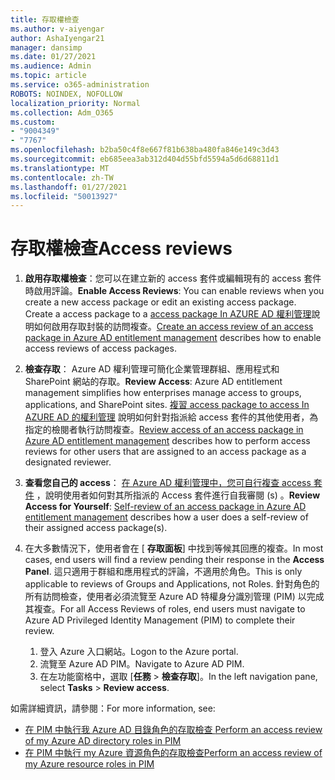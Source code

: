 ```yaml
---
title: 存取權檢查
ms.author: v-aiyengar
author: AshaIyengar21
manager: dansimp
ms.date: 01/27/2021
ms.audience: Admin
ms.topic: article
ms.service: o365-administration
ROBOTS: NOINDEX, NOFOLLOW
localization_priority: Normal
ms.collection: Adm_O365
ms.custom:
- "9004349"
- "7767"
ms.openlocfilehash: b2ba50c4f8e667f81b638ba480fa846e149c3d43
ms.sourcegitcommit: eb685eea3ab312d404d55bfd5594a5d6d68811d1
ms.translationtype: MT
ms.contentlocale: zh-TW
ms.lasthandoff: 01/27/2021
ms.locfileid: "50013927"
---
```

# <a name="access-reviews"></a><span data-ttu-id="cf136-102">存取權檢查</span><span class="sxs-lookup"><span data-stu-id="cf136-102">Access reviews</span></span>

1. <span data-ttu-id="cf136-103">**啟用存取權檢查**：您可以在建立新的 access 套件或編輯現有的 access 套件時啟用評論。</span><span class="sxs-lookup"><span data-stu-id="cf136-103">**Enable Access Reviews**: You can enable reviews when you create a new access package or edit an existing access package.</span></span> <span data-ttu-id="cf136-104">Create a access package to a [access package In AZURE AD 權利管理](https://docs.microsoft.com/azure/active-directory/governance/entitlement-management-access-reviews-create)說明如何啟用存取封裝的訪問複查。</span><span class="sxs-lookup"><span data-stu-id="cf136-104">[Create an access review of an access package in Azure AD entitlement management](https://docs.microsoft.com/azure/active-directory/governance/entitlement-management-access-reviews-create) describes how to enable access reviews of access packages.</span></span>

1. <span data-ttu-id="cf136-105">**檢查存取**： Azure AD 權利管理可簡化企業管理群組、應用程式和 SharePoint 網站的存取。</span><span class="sxs-lookup"><span data-stu-id="cf136-105">**Review Access**: Azure AD entitlement management simplifies how enterprises manage access to groups, applications, and SharePoint sites.</span></span> <span data-ttu-id="cf136-106">[複習 access package to access In AZURE AD 的權利管理](https://docs.microsoft.com/azure/active-directory/governance/entitlement-management-access-reviews-create) 說明如何針對指派給 access 套件的其他使用者，為指定的檢閱者執行訪問複查。</span><span class="sxs-lookup"><span data-stu-id="cf136-106">[Review access of an access package in Azure AD entitlement management](https://docs.microsoft.com/azure/active-directory/governance/entitlement-management-access-reviews-create) describes how to perform access reviews for other users that are assigned to an access package as a designated reviewer.</span></span>

1. <span data-ttu-id="cf136-107">**查看您自己的 access**： [在 Azure AD 權利管理中，您可自行複查 access 套件](https://docs.microsoft.com/azure/active-directory/governance/entitlement-management-access-reviews-self-review) ，說明使用者如何對其所指派的 Access 套件進行自我審閱 (s) 。</span><span class="sxs-lookup"><span data-stu-id="cf136-107">**Review Access for Yourself**: [Self-review of an access package in Azure AD entitlement management](https://docs.microsoft.com/azure/active-directory/governance/entitlement-management-access-reviews-self-review) describes how a user does a self-review of their assigned access package(s).</span></span>

1. <span data-ttu-id="cf136-108">在大多數情況下，使用者會在 [ **存取面板**] 中找到等候其回應的複查。</span><span class="sxs-lookup"><span data-stu-id="cf136-108">In most cases, end users will find a review pending their response in the **Access Panel**.</span></span> <span data-ttu-id="cf136-109">這只適用于群組和應用程式的評論，不適用於角色。</span><span class="sxs-lookup"><span data-stu-id="cf136-109">This is only applicable to reviews of Groups and Applications, not Roles.</span></span> <span data-ttu-id="cf136-110">針對角色的所有訪問檢查，使用者必須流覽至 Azure AD 特權身分識別管理 (PIM) 以完成其複查。</span><span class="sxs-lookup"><span data-stu-id="cf136-110">For all Access Reviews of roles, end users must navigate to Azure AD Privileged Identity Management (PIM) to complete their review.</span></span>

    1. <span data-ttu-id="cf136-111">登入 Azure 入口網站。</span><span class="sxs-lookup"><span data-stu-id="cf136-111">Logon to the Azure portal.</span></span>
    2. <span data-ttu-id="cf136-112">流覽至 Azure AD PIM。</span><span class="sxs-lookup"><span data-stu-id="cf136-112">Navigate to Azure AD PIM.</span></span>
    3. <span data-ttu-id="cf136-113">在左功能窗格中，選取 [**任務**  >  **檢查存取**]。</span><span class="sxs-lookup"><span data-stu-id="cf136-113">In the left navigation pane, select **Tasks** > **Review access**.</span></span>
    
<span data-ttu-id="cf136-114">如需詳細資訊，請參閱：</span><span class="sxs-lookup"><span data-stu-id="cf136-114">For more information, see:</span></span>

- [<span data-ttu-id="cf136-115">在 PIM 中執行我 Azure AD 目錄角色的存取檢查 </span><span class="sxs-lookup"><span data-stu-id="cf136-115">Perform an access review of my Azure AD directory roles in PIM </span></span>](https://docs.microsoft.com/azure/active-directory/privileged-identity-management/pim-how-to-perform-security-review/)
- [<span data-ttu-id="cf136-116">在 PIM 中執行 my Azure 資源角色的存取檢查</span><span class="sxs-lookup"><span data-stu-id="cf136-116">Perform an access review of my Azure resource roles in PIM</span></span>](https://docs.microsoft.com/azure/active-directory/privileged-identity-management/pim-resource-roles-perform-access-review/)